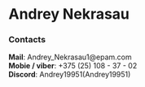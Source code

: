 <h1>Andrey Nekrasau</h1>
<h3>Contacts</h3>
<p><strong>Mail</strong>: Andrey_Nekrasau1@epam.com<br/>
  <strong>Mobie / viber</strong>: +375 (25) 108 - 37 - 02<br/>
  <strong>Discord</strong>: Andrey19951(Andrey19951)</p>
